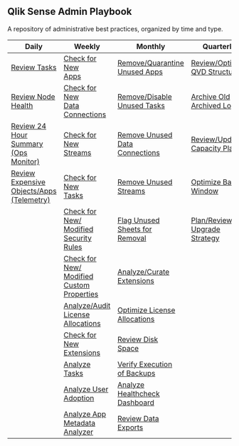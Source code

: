 ## Qlik Sense Admin Playbook

A repository of administrative best practices, organized by time and type.

| Daily                                                    | Weekly                                | Monthly                        | Quarterly                      | Yearly                          |
|----------------------------------------------------------|---------------------------------------|--------------------------------|--------------------------------|---------------------------------|
| [Review Tasks](docs/system_spot_check/tasks.md)                                                   | [Check for New<br>Apps](docs/asset_management/apps/check_new_apps.md)                                           | [Remove/Quarantine<br>Unused Apps](docs/asset_management/apps/remove_quarantine_unused_apps.md)                     | [Review/Optimize<br>QVD Structures](docs/asset_management/qvds/review_optimize_qvd_structures.md) | Review Architecture Scale Plan  |
| [Review Node<br>Health](docs/system_spot_check/nodes.md)                                          | [Check for New<br>Data<br>Connections](docs/asset_management/data_connections/check_new_data_connections.md)    | [Remove/Disable<br>Unused Tasks](docs/asset_management/tasks/remove_disable_unused_tasks.md)                        | [Archive Old<br>Archived Logs](docs/backup_and_archiving/archive_old_archived_logs.md)                                                          | Review Hardware for Replacement |
| [Review 24<br>Hour Summary<br>(Ops Monitor)](docs/system_spot_check/24_hour_summary.md)           | [Check for New<br>Streams](docs/asset_management/streams/check_new_streams.md)                                  | [Remove Unused<br>Data<br>Connections](docs/asset_management/data_connections/remove_unused_data_connections.md)    | [Review/Update<br>Capacity Plan](docs/system_planning/review_update_capacity_plan.md)                                   | Practice Recovery Processes     |
| [Review<br>Expensive<br>Objects/Apps<br>(Telemetry)](docs/system_spot_check/telemetry.md)         | [Check for New<br>Tasks](docs/asset_management/tasks/new_tasks.md)                                              | [Remove Unused Streams](docs/asset_management/streams/remove_unused_streams.md)                                     | [Optimize Batch<br>Window](docs/system_planning/optimize_batch_window.md)                         |                                 |
|                                                                                                   | [Check for New/<br>Modified<br>Security Rules](docs/asset_management/security_rules.md)                         | [Flag Unused<br>Sheets for<br>Removal](docs/asset_management/apps/flag_unused_sheets.md)                            | [Plan/Review<br>Upgrade Strategy](docs/system_planning/plan_review_upgrade_strategy.md)           |                                 |
|                                                                                                   | [Check for New/<br>Modified<br>Custom<br>Properties](docs/asset_management/custom_properties.md)                | [Analyze/Curate<br>Extensions](docs/asset_management/analyze_curate_extensions.md)                                  |                                                                                                   |                                 |
|                                                                                                   | [Analyze/Audit<br>License<br>Allocations](docs/asset_management/license_allocations.md)                         | [Optimize License<br>Allocations](docs/licensing/optimize_license_allocations.md)                                   |                                                                                                   |                                 |
|                                                                                                   | [Check for New<br>Extensions](docs/asset_management/extensions.md)                                              | [Review Disk<br>Space](docs/system_planning/review_disk_space.md)                                                   |                                                                                                   |                                 |
|                                                                                                   | [Analyze Tasks](docs/asset_management/tasks/analyze_tasks.md)                                                   | [Verify Execution<br>of Backups](docs/backup_and_archiving/verify_backup_execution.md)                              |                                                                                                   |                                 |
|                                                                                                   | [Analyze User<br>Adoption](docs/asset_management/apps/analyze_user_adoption.md)                                 | [Analyze Healthcheck<br>Dashboard](docs/tooling_appendix/admin_healthcheck.md)                                      |                                                                                                   |                                 |
|                                                                                                   | [Analyze App<br>Metadata<br>Analyzer](docs/asset_management/apps/analyze_app_metadata_analyzer.md)              | [Review Data<br>Exports](docs/audit/review_data_exports.md)                                                         |                                                                                                   |                                 |
